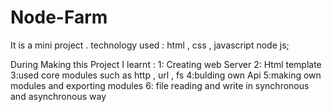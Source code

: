 # Node-Farm
It is a mini project .
technology used : html , css , javascript node js;

During Making this Project I learnt  : 
1: Creating web Server 
2: Html template 
3:used core modules such as http , url , fs
4:bulding own Api
5:making own modules and exporting modules
6: file reading and write in synchronous and asynchronous way

